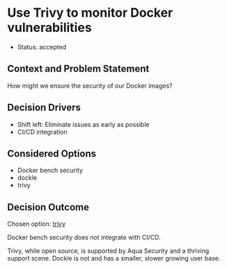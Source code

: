 # Use Trivy to monitor Docker vulnerabilities

* Status: accepted

## Context and Problem Statement

How might we ensure the security of our Docker images?

## Decision Drivers

* Shift left: Eliminate issues as early as possible
* CI/CD integration

## Considered Options

* Docker bench security
* dockle
* trivy

## Decision Outcome

Chosen option: [trivy](https://github.com/aquasecurity/trivy)

Docker bench security does not integrate with CI/CD.

Trivy, while open source, is supported by Aqua Security and a thriving support scene. Dockle is not and has a smaller, slower growing user base.
